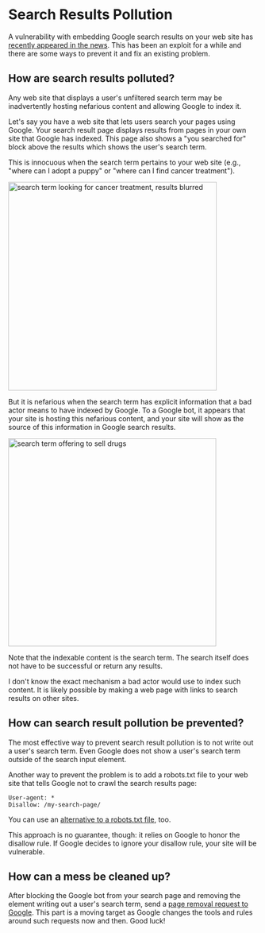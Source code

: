# Search Results Pollution

A vulnerability with embedding Google search results on your web site has [recently appeared in the news](https://www.businessinsider.com/google-loophole-buying-drugs-online-hijack-website-2023-9?op=1). This has been an exploit for a while and there are some ways to prevent it and fix an existing problem.

## How are search results polluted?

Any web site that displays a user's unfiltered search term may be inadvertently hosting nefarious content and allowing Google to index it.

Let's say you have a web site that lets users search your pages using Google. Your search result page displays results from pages in your own site that Google has indexed. This page also shows a "you searched for" block above the results which shows the user's search term. 

This is innocuous when the search term pertains to your web site (e.g., "where can I adopt a puppy" or "where can I find cancer treatment"). 

<img width="420" alt="search term looking for cancer treatment, results blurred" src="https://github.com/pzzd/pzzd.github.io/assets/5471867/340b5fcd-dc39-49af-9d30-06fd00718bce">

But it is nefarious when the search term has explicit information that a bad actor means to have indexed by Google. To a Google bot, it appears that your site is hosting this nefarious content, and your site will show as the source of this information in Google search results.

<img width="419" alt="search term offering to sell drugs" src="https://github.com/pzzd/pzzd.github.io/assets/5471867/98b46d3b-6459-4a9d-a534-124c8cceb08d">

Note that the indexable content is the search term. The search itself does not have to be successful or return any results.

I don't know the exact mechanism a bad actor would use to index such content. It is likely possible by making a web page with links to search results on other sites.

## How can search result pollution be prevented?

The most effective way to prevent search result pollution is to not write out a user's search term. Even Google does not show a user's search term outside of the search input element.

Another way to prevent the problem is to add a robots.txt file to your web site that tells Google not to crawl the search results page:
```
User-agent: *
Disallow: /my-search-page/
```
You can use an [alternative to a robots.txt file](https://developers.google.com/search/docs/crawling-indexing/block-indexing), too.

This approach is no guarantee, though: it relies on Google to honor the disallow rule. If Google decides to ignore your disallow rule, your site will be vulnerable.

## How can a mess be cleaned up?

After blocking the Google bot from your search page and removing the element writing out a user's search term, send a [page removal request to Google](https://developers.google.com/search/docs/crawling-indexing/remove-information?sjid=7470165266361020733-NA&visit_id=638319351474913089-3909863057&rd=1). This part is a moving target as Google changes the tools and rules around such requests now and then. Good luck!
